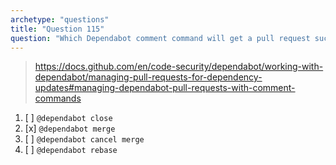 ```yaml
---
archetype: "questions"
title: "Question 115"
question: "Which Dependabot comment command will get a pull request successfully completed?"
---
```



> https://docs.github.com/en/code-security/dependabot/working-with-dependabot/managing-pull-requests-for-dependency-updates#managing-dependabot-pull-requests-with-comment-commands
1. [ ] `@dependabot close`
1. [x] `@dependabot merge`
1. [ ] `@dependabot cancel merge`
1. [ ] `@dependabot rebase`

